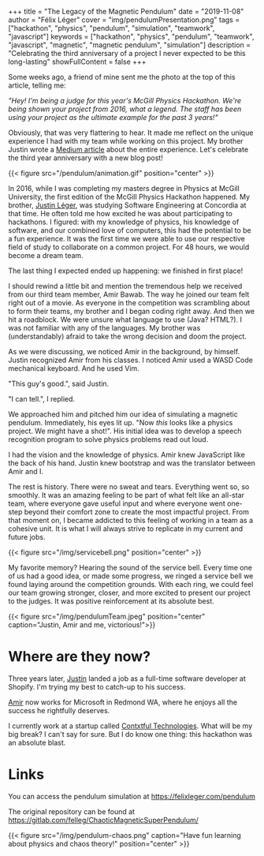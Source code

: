 +++
title = "The Legacy of the Magnetic Pendulum"
date = "2019-11-08"
author = "Félix Léger"
cover = "img/pendulumPresentation.png"
tags = ["hackathon", "physics", "pendulum", "simulation", "teamwork", "javascript"]
keywords = ["hackathon", "physics", "pendulum", "teamwork", "javascript", "magnetic", "magnetic pendulum", "simulation"]
description = "Celebrating the third anniversary of a project I never expected to be this long-lasting"
showFullContent = false
+++

Some weeks ago, a friend of mine sent me the photo at the top of this article, telling me:

*"Hey! I'm being a judge for this year's McGill Physics Hackathon. We're being shown your project from 2016,
what a legend. The staff has been using your project as the ultimate example for the past 3 years!"*

Obviously, that was very flattering to hear. It made me reflect on the unique experience I had with my team
while working on this project. My brother Justin wrote a [Medium
article](https://medium.com/@jusleg/a-recap-of-mcgill-physics-hackathon-2016-7b6717b016b9) about the entire
experience. Let's celebrate the third year anniversary with a new blog post!

{{< figure src="/pendulum/animation.gif" position="center" >}}

In 2016, while I was completing my masters degree in Physics at McGill University, the first edition of the
McGill Physics Hackathon happened. My brother, [Justin Léger](https://justinleger.ca/), was studying Software Engineering at Concordia at
that time. He often told me how excited he was about participating to hackathons. I figured: with my knowledge
of physics, his knowledge of software, and our combined love of computers, this had the potential to be a fun
experience. It was the first time we were able to use our respective field of study to collaborate on a common
project. For 48 hours, we would become a dream team.

The last thing I expected ended up happening: we finished in first place!

I should rewind a little bit and mention the tremendous help we received from our third team member, Amir
Bawab. The way he joined our team felt right out of a movie. As everyone in the competition was scrambling
about to form their teams, my brother and I began coding right away. And then we hit a roadblock. We were
unsure what language to use (Java? HTML?). I was not familiar with any of the languages. My brother was (understandably) afraid
to take the wrong decision and doom the project.

As we were discussing, we noticed Amir in the background, by himself. Justin recognized Amir from his classes. I noticed Amir used a
WASD Code mechanical keyboard. And he used Vim.

"This guy's good.", said Justin.

"I can tell.", I replied.

We approached him and pitched him our idea of simulating a magnetic pendulum. Immediately, his eyes lit up.
"Now *this* looks like a physics project. We might have a shot!". His initial idea was to develop a speech
recognition program to solve physics problems read out loud.

I had the vision and the knowledge of physics. Amir knew JavaScript like the back of his hand. Justin knew
bootstrap and was the translator between Amir and I.

The rest is history. There were no sweat and tears. Everything went so, so smoothly. It was an amazing feeling
to be part of what felt like an all-star team, where everyone gave useful input and where everyone went
one-step beyond their comfort zone to create the most impactful project. From that moment on, I became
addicted to this feeling of working in a team as a cohesive unit. It is what I will always strive to replicate
in my current and future jobs.

{{< figure src="/img/servicebell.png" position="center" >}}

My favorite memory? Hearing the sound of the service bell. Every time one of us had a good idea, or made some
progress, we ringed a service bell we found laying around the competition grounds. With each ring, we could
feel our team growing stronger, closer, and more excited to present our project to the judges. It was positive
reinforcement at its absolute best.

{{< figure src="/img/pendulumTeam.jpeg" position="center" caption="Justin, Amir and me, victorious!">}}

Where are they now?
===================

Three years later, [Justin](https://ca.linkedin.com/in/legerjustin) landed a job
as a full-time software developer at Shopify. I'm trying my best to catch-up to
his success.

[Amir](https://www.linkedin.com/in/amirbawab) now works for Microsoft in Redmond
WA, where he enjoys all the success he rightfully deserves.

I currently work at a startup called [Contxtful Technologies](https://contxtful.com). What will be my big
break? I can't say for sure. But I do know one thing: this hackathon was an
absolute blast.

Links
=====

You can access the pendulum simulation at https://felixleger.com/pendulum

The original repository can be found at https://gitlab.com/felleg/ChaoticMagneticSuperPendulum/

{{< figure src="/img/pendulum-chaos.png" caption="Have fun learning about physics and chaos theory!" position="center" >}}
